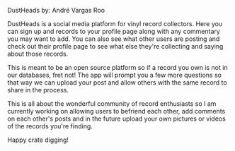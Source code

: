 DustHeads
by: André Vargas Roo

DustHeads is a social media platform for vinyl record collectors. Here you can sign up and records to your profile page along with any commentary you may want to add. You can also see what other users are posting and check out their profile page to see what else they're collecting and saying about those records.

This is meant to be an open source platform so if a record you own is not in our databases, fret not! The app will prompt you a few more questions so that way we can upload your post and allow others with the same record to share in the process.

This is all about the wonderful community of record enthusiasts so I am currently working on allowing users to befriend each other, add comments on each other's posts and in the future upload your own pictures or videos of the records you're finding.

Happy crate digging!
